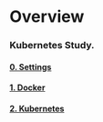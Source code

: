 # Overview

### Kubernetes Study.

#### [0. Settings](https://github.com/es5es5/TIL/blob/main/kubernetes/2021-05-03/0.%20Settings.md)

#### [1. Docker](https://github.com/es5es5/TIL/blob/main/kubernetes/2021-05-03/1.%20Docker.md)

#### [2. Kubernetes](https://github.com/es5es5/TIL/blob/main/kubernetes/2021-05-03/2.%20Kubernetes.md)
